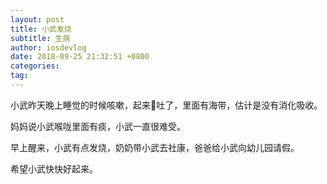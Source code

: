 ```yaml
---
layout: post
title: 小武发烧
subtitle: 生病
author: iosdevlog
date: 2018-09-25 21:32:51 +0800
categories: 
tag: 
---
```


小武昨天晚上睡觉的时候咳嗽，起来🤮吐了，里面有海带，估计是没有消化吸收。

妈妈说小武喉咙里面有痰，小武一直很难受。

早上醒来，小武有点发烧，奶奶带小武去社康，爸爸给小武向幼儿园请假。

希望小武快快好起来。
